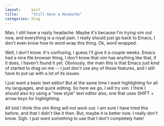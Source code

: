 ```yaml
---
layout:     post
title:      "Still Have a Headache"
categories: blog
---
```

Man, I still have a nasty headache.  Maybe it's because I'm trying vim out now,
and everything is a royal pain.  I really should just go back to Emacs, I don't
even know how to word wrap this thing.  Ok, word wrapped.  

Well, I don't know.  It's confusing, I guess I'll give it a couple weeks.  Emacs
had a nice file browser thing, I don't know that vim has anything like that, if
it does, I haven't found it yet.  Obviously, the main this is that Emacs just
kind of started to drag on me -- I just don't use any of those features, and I
still have to put up with a lot of its issues.  

I just want a basic text editor!  But at the same time I want highlighting for
all my languages, and quick editing.  So here we go, I will try vim.  I think I
should also try using a "new style" text editor also, one that uses SHIFT +
arrow keys for highlighting.  

All told I think this vim thing will not work out.  I am sure I have tried this
before, and that I didn't like it then.  But, maybe it is better now.  I really
don't know.  Sigh.  I just want something to use that I don't completely hate!


